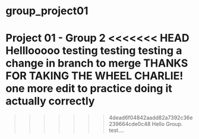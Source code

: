 # group_project01
Project 01 - Group 2
<<<<<<< HEAD
Helllooooo testing testing testing a change in branch to merge THANKS FOR TAKING THE WHEEL CHARLIE!
one more edit to practice doing it actually correctly
=======
>>>>>>> 4dead6f04842aadd82a7392c36e239664cde0c48
Hello Group. test....
